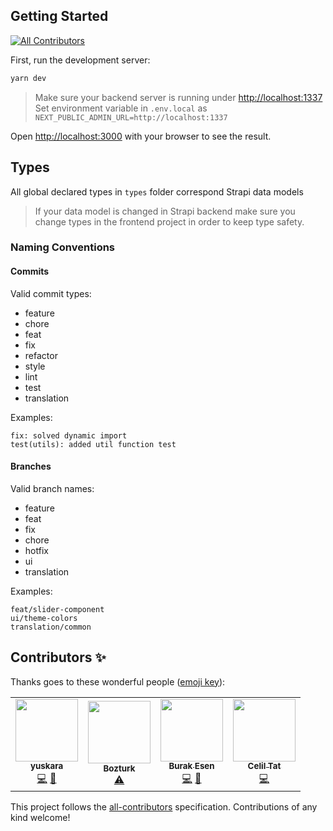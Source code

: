 ## Getting Started
<!-- ALL-CONTRIBUTORS-BADGE:START - Do not remove or modify this section -->
[![All Contributors](https://img.shields.io/badge/all_contributors-4-orange.svg?style=flat-square)](#contributors-)
<!-- ALL-CONTRIBUTORS-BADGE:END -->

First, run the development server:

```bash
yarn dev
```

> Make sure your backend server is running under [http://localhost:1337](http://localhost:1337)
> Set environment variable in `.env.local` as `NEXT_PUBLIC_ADMIN_URL=http://localhost:1337`

Open [http://localhost:3000](http://localhost:3000) with your browser to see the result.

## Types

All global declared types in `types` folder correspond Strapi data models

> If your data model is changed in Strapi backend make sure you change types in the frontend project in order to keep type safety.

### Naming Conventions

#### Commits

Valid commit types:

- feature
- chore
- feat
- fix
- refactor
- style
- lint
- test
- translation

Examples:

```
fix: solved dynamic import
test(utils): added util function test
```

#### Branches

Valid branch names:

- feature
- feat
- fix
- chore
- hotfix
- ui
- translation

Examples:

```
feat/slider-component
ui/theme-colors
translation/common
```

## Contributors ✨

Thanks goes to these wonderful people ([emoji key](https://allcontributors.org/docs/en/emoji-key)):

<!-- ALL-CONTRIBUTORS-LIST:START - Do not remove or modify this section -->
<!-- prettier-ignore-start -->
<!-- markdownlint-disable -->
<table>
  <tr>
    <td align="center"><a href="https://github.com/yuskara"><img src="https://avatars.githubusercontent.com/u/57836403?v=4?s=100" width="100px;" alt=""/><br /><sub><b>yuskara</b></sub></a><br /><a href="https://github.com/Samenvvv/frontend/commits?author=yuskara" title="Code">💻</a> <a href="#design-yuskara" title="Design">🎨</a></td>
    <td align="center"><a href="https://github.com/Bulent1973"><img src="https://avatars.githubusercontent.com/u/89393402?v=4?s=100" width="100px;" alt=""/><br /><sub><b>Bozturk</b></sub></a><br /><a href="https://github.com/Samenvvv/frontend/commits?author=Bulent1973" title="Tests">⚠️</a></td>
    <td align="center"><a href="https://github.com/Burak-Esen"><img src="https://avatars.githubusercontent.com/u/56759095?v=4?s=100" width="100px;" alt=""/><br /><sub><b>Burak Esen</b></sub></a><br /><a href="https://github.com/Samenvvv/frontend/commits?author=Burak-Esen" title="Code">💻</a> <a href="https://github.com/Samenvvv/frontend/pulls?q=is%3Apr+reviewed-by%3ABurak-Esen" title="Reviewed Pull Requests">👀</a></td>
    <td align="center"><a href="https://github.com/celiltat2361"><img src="https://avatars.githubusercontent.com/u/66870397?v=4?s=100" width="100px;" alt=""/><br /><sub><b>Celil Tat</b></sub></a><br /><a href="https://github.com/Samenvvv/frontend/commits?author=celiltat2361" title="Code">💻</a></td>
  </tr>
</table>

<!-- markdownlint-restore -->
<!-- prettier-ignore-end -->

<!-- ALL-CONTRIBUTORS-LIST:END -->

This project follows the [all-contributors](https://github.com/all-contributors/all-contributors) specification. Contributions of any kind welcome!
